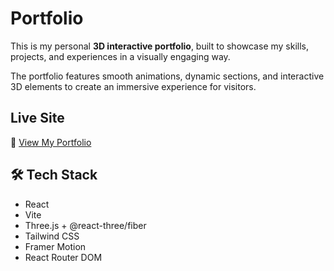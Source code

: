 #  Portfolio

This is my personal **3D interactive portfolio**, built to showcase my skills, projects, and experiences in a visually engaging way.

The portfolio features smooth animations, dynamic sections, and interactive 3D elements to create an immersive experience for visitors.

##  Live Site

🔗 [View My Portfolio](https://akankshapal.vercel.app/)

## 🛠️ Tech Stack

- React  
- Vite  
- Three.js + @react-three/fiber  
- Tailwind CSS  
- Framer Motion  
- React Router DOM  


